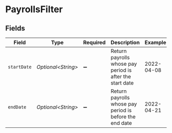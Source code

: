 # PayrollsFilter


## Fields

| Field                                                    | Type                                                     | Required                                                 | Description                                              | Example                                                  |
| -------------------------------------------------------- | -------------------------------------------------------- | -------------------------------------------------------- | -------------------------------------------------------- | -------------------------------------------------------- |
| `startDate`                                              | *Optional\<String>*                                      | :heavy_minus_sign:                                       | Return payrolls whose pay period is after the start date | 2022-04-08                                               |
| `endDate`                                                | *Optional\<String>*                                      | :heavy_minus_sign:                                       | Return payrolls whose pay period is before the end date  | 2022-04-21                                               |